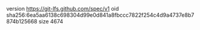 version https://git-lfs.github.com/spec/v1
oid sha256:6ea5aa6138c698304d99e0d841a8fbccc7822f254c4d9a4737e8b7874b125668
size 4674
